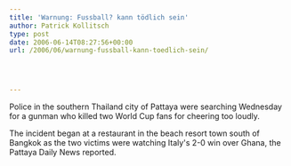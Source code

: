 ```yaml
---
title: 'Warnung: Fussball? kann tödlich sein'
author: Patrick Kollitsch
type: post
date: 2006-06-14T08:27:56+00:00
url: /2006/06/warnung-fussball-kann-toedlich-sein/




---
```

Police in the southern Thailand city of Pattaya were searching Wednesday for a gunman who killed two World Cup fans for cheering too loudly.</p> The incident began at a restaurant in the beach resort town south of Bangkok as the two victims were watching Italy's 2-0 win over Ghana, the Pattaya Daily News reported.</a>